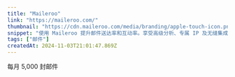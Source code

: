 ```yaml
---
title: "Maileroo"
link: "https://maileroo.com/"
thumbnail: "https://cdn.maileroo.com/media/branding/apple-touch-icon.png"
snippet: "使用 Maileroo 提升邮件送达率和互动率。享受高级分析、专属 IP 及无缝集成，助力高效可靠的邮件营销。"
tags: ["邮件"]
createdAt: 2024-11-03T21:01:47.869Z
---
```

每月 5,000 封邮件
